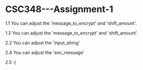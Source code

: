 # CSC348---Assignment-1

1.1
You can adjust the 'message_to_encrypt' and 'shift_amount'.

1.2
You can adjust the 'message_to_encrypt' and 'shift_amount'.

2.2
You can adjust the 'input_string'

2.4
You can adjust the 'enc_message'

2.5
:(
    
